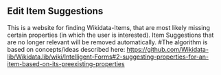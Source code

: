 ## Edit Item Suggestions

This is a website for finding Wikidata-Items, that are most likely missing certain properties (in which the user is interested).
Item Suggestions that are no longer relevant will be removed automatically.
#The algorithm is based on concepts/ideas described here: 
https://github.com/Wikidata-lib/Wikidata.lib/wiki/Intelligent-Forms#2-suggesting-properties-for-an-item-based-on-its-preexisting-properties
